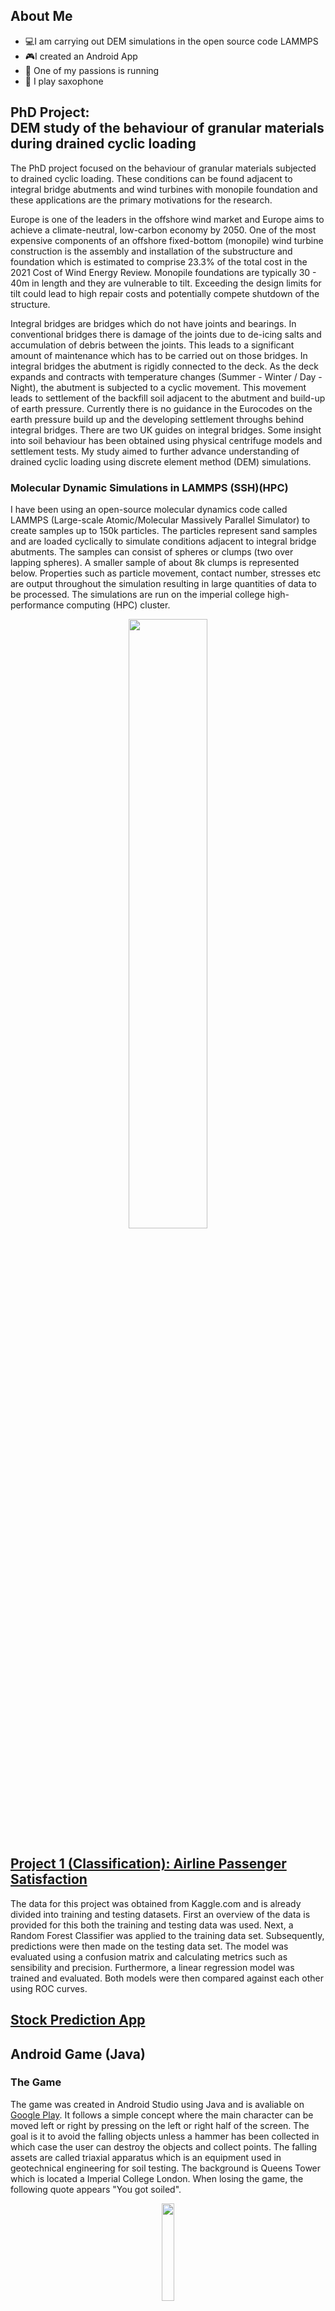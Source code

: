 ## About Me
- 💻I am carrying out DEM simulations in the open source code LAMMPS
- 🎮I created an Android App
- 🏃 One of my passions is running 
- 🎷 I play saxophone  

## PhD Project: <br> DEM study of the behaviour of granular materials during drained cyclic loading

<p>The PhD project focused on the behaviour of granular materials subjected to drained cyclic loading. These conditions can be found adjacent to integral bridge abutments and wind turbines with monopile foundation and these applications are the primary motivations for the research. 
  
Europe is one of the leaders in the offshore wind market and Europe aims to achieve a climate-neutral, low-carbon economy by 2050. One of the most expensive components of an offshore fixed-bottom (monopile) wind turbine construction is the assembly and installation of the substructure and foundation which is estimated to comprise 23.3% of the total cost in the 2021 Cost of Wind Energy Review. Monopile foundations are typically 30 - 40m in length and they are vulnerable to tilt. Exceeding the design limits for tilt could lead to high repair costs and potentially compete shutdown of the structure.
  
Integral bridges are bridges which do not have joints and bearings. In conventional bridges there is damage of the joints due to de-icing salts and accumulation of debris between the joints. This leads to a significant amount of maintenance which has to be carried out on those bridges. In integral bridges the abutment is rigidly connected to the deck. As the deck expands and contracts with temperature changes (Summer - Winter / Day - Night), the abutment is subjected to a cyclic movement. This movement leads to settlement of the backfill soil adjacent to the abutment and build-up of earth pressure. Currently there is no guidance in the Eurocodes on the earth pressure build up and the developing settlement throughs behind integral bridges. There are two UK guides on integral bridges. Some insight into soil behaviour has been obtained using physical centrifuge models and settlement tests. My study aimed to further advance understanding of drained cyclic loading using discrete element method (DEM) simulations.</p>
  
### Molecular Dynamic Simulations in LAMMPS (SSH)(HPC)
<p> I have been using an open-source molecular dynamics code called LAMMPS (Large-scale Atomic/Molecular Massively Parallel Simulator) to create samples up to 150k particles. The particles represent sand samples and are loaded cyclically to simulate conditions adjacent to integral bridge abutments. The samples can consist of spheres or clumps (two over lapping spheres). A smaller sample of about 8k clumps is represented below. Properties such as particle movement, contact number, stresses etc are output throughout the simulation resulting in large quantities of data to be processed. The simulations are run on the imperial college high-performance computing (HPC) cluster.
</p>  
<p align="center">
  <img src="./images/ClumpRotate.gif"  width="50%" height = "50%">
</p>

## [Project 1 (Classification): Airline Passenger Satisfaction](https://github.com/TaraSassel/Airline_Passenger_Satisfaction)
The data for this project was obtained from Kaggle.com and is already divided into training and testing datasets. First an overview of the data is provided for this both the training and testing data was used. Next, a Random Forest Classifier was applied to the training data set. Subsequently, predictions were then made on the testing data set. The model was evaluated using a confusion matrix and calculating metrics such as sensibility and precision. Furthermore, a linear regression model was trained and evaluated. Both models were then compared against each other using ROC curves.

## [Stock Prediction App](https://stockprediction-app-ts.streamlit.app/)

## Android Game (Java)

### The Game
The game was created in Android Studio using Java and is avaliable on [Google Play](https://play.google.com/store/apps/details?id=com.bleachheartprojects.soiled). It follows a simple concept where the main character can be moved left or right by pressing on the left or right half of the screen. The goal is it to avoid the falling objects unless a hammer has been collected in which case the user can destroy the objects and collect points. The falling assets are called triaxial apparatus which is an equipment used in geotechnical engineering for soil testing. The background is Queens Tower which is located a Imperial College London. When losing the game, the following quote appears "You got soiled". 
<p align="center"  width="100%">
  <img  width="20%" src="./images/ScreenshotSoiled1.png">
</p>
The main character is animated by looping through different images scaled according to screen width which are updated every few milliseconds when walking left or right. The images have been created in Gimp which is an image editor in a pixel art style. Booleans (true or false conditions) are used to determine if the character is walking or not, left or right, and if the character has collected a hammer in which case the arms get replaced by an arm holding a hammer.

An invisible square box is placed around the character and the falling objects. If the two collide the game is either lost or a point is collected depending on if the main character is currently in possession of a hammer.

### Online Leaderboard
The online Leaderboard system is connected to Google Firebase, where the data in this case the username and score and timestamp is submitted to an online database if the user wishes to do so. Equally if the user wishes to view the Leaderboard the data of the first top 50 players is retrieved from Firebase.
<p align="center" width="100%">
  <img width="20%" src="./images/ScreenshotSoiled2.png">
</p>

<!--
## Particle Contact Force (Python)
When working with LAMMPS a lot of different information is generated throughout the simulation. One of which is the contact-force information of all the particles within the sample. This information can be obtained at different predefined intervals and given in forms of text files. Using this information, the two figures below were generated with python where the Pandas, Numpy and Matpoltlib libraries were applied. The figures show three rose diagrams for the xy, yz and yz plane. The bar size depends on the number of contacts and the orientation is dependant on the direction of the contact force. The bars are coloured according to the average magnitude of contact forces in the given direction.  
The script can be found [here](./scripts/contactForceRoseAllPlanesGit.py).

_**Initial Contact Force Orientation**_
<p align="center"  width="100%">
  <img src="./images/dump0_rose.png">
</p>

_**Final Contact Force Orientation**_

<p align="center"  width="100%">
  <img src="./images/dump800000000_rose.png">
</p>
-->


## Fraud Data Classification
### Abstract 
<p>For this project the data from Kaggel was used (https://www.kaggle.com/datasets/girishvutukuri/insurance-fraud).
A quick overview of the data is provided in a first step where some of the methods that were applied to filter the data are explained. 
Two methods to classify the data are explored using sklearn, Logistic Regression and Random Forest. And will be discussed in more detail. 
The notebook to this project can be found here.</p> 

### Data Overview
<p>5 different csv files provided in this data set which are:</p>

- Demographics Data <br />
- Policy Information <br />
- Claim Information <br />
- Vehicle Data <br />
- Fraud Data <br /> 

<p>The data provided is already divided into test and training data. However, the fraud data was only provided for the training dataset. In order to evaluate the model performance it was decided to divide the training dataset as well. This evaluation was carried out by creating a confusion matrix and calculating the F1 score, accuracy,  precision and recall.</p>

_**Fraud Overview**_
<p align="center" width="30%" height = "100%">
  (a)<img src="./images/PiChartFraudCases.png", width = "40%" />
  (b)<img src="./images/HistplotAmountOfTotalClaim.png", width = "40%" />
</p>

The above Figure provides a quick overview of the training dataset. It can be observed that Fraud is a big problem to the insurance company as about a quarter of the cases show fraud. These fraudulent cases can significantly diminish the company’s profit. 173M was the total amount claimed between the beginning of January to the end of March from cases that were identified as fraud. In comparison, 431M was the amount paid out to sincere cases. 
From Figure (b) it can be observed that in case of fraud the amount of total claim is mostly above 30k where some of the highest amounts claimed can be dishonest cases. However, the typical range is identical to the non-fraudulent cases.  

It is key to identify fraudulent cases accurately, wrongly accusing customers would result in a decrease in customers; therefore, it is necessary to keep "False Positives" to a minimum.
<p align="center" width="10%" height = "10%">
  <img src="./images/PCA_data.png">
</p>
## Model Training 


### Logistic Regression
<p>Logistic regression is a method that enables the classification of data. It was found that this was an  appropriate method as there were only two categories, fraud or no fraud. </p> 

_**Confusion Matrix**_
<p align="center" width="50%" height = "50%">
  <img src="./images/LogisticReg_ConfusionMatrix.png">
</p>


### Random Forest 
_**Confusion Matrix**_
<p align="center" width="50%" height = "50%">
  <img src="./images/RandomForest_ConfusionMatrix.png">
</p>

(In progress)
